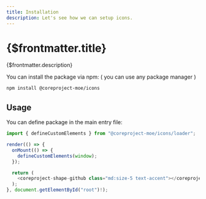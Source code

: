 ```yaml
---
title: Installation
description: Let's see how we can setup icons.
---
```


# {$frontmatter.title}

{$frontmatter.description}

You can install the package via npm: ( you can use any package manager )
```bash
npm install @coreproject-moe/icons
```

## Usage

You can define package in the main entry file:

```ts
import { defineCustomElements } from "@coreproject-moe/icons/loader";

render(() => {
  onMount(() => {
    defineCustomElements(window);
  });

  return (
    <coreproject-shape-github class="md:size-5 text-accent"></coreproject-shape-github>
  );
}, document.getElementById("root")!);
```
